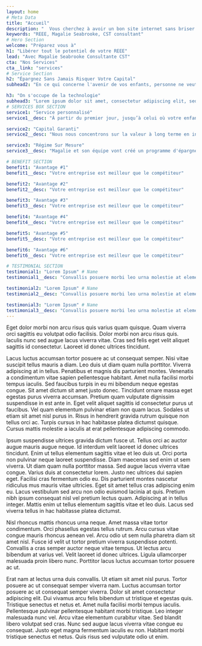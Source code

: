 ```yaml
---
layout: home
# Meta Data
title: "Accueil"
description: "  Vous cherchez à avoir un bon site internet sans briser la banque? Découvrez les sites Gold Standard. Visitez notre site pour plus d'information"
keywords: "REEE, Magalie Seabrooke, CST consultant"
# Hero Section
welcome: "Préparez vous à"
h1: "Libérer tout le potentiel de votre REEE"
lead: "Avec Magalie Seabrooke Consultante CST"
cta: "Nos Services"
cta__link: "services"
# Service Section
h2: "Épargnez Sans Jamais Risquer Votre Capital"
subhead2: "En ce qui concerne l'avenir de vos enfants, personne ne veut le laisser au hasard. Depuis plus de 10 ans, Magalie Seabrooke aide les familles à naviguer leurs options, maximiser les subventions gouvernemental et protéger leur capital grace à la Fondation Fiduciaire Canadienne de Bourses D’Études"

h3: "On s'occupe de la technologie"
subhead3: "Lorem ipsum dolor sit amet, consectetur adipiscing elit, sed do eiusmod tempor incididunt ut labore et dolore magna aliqua. Elementum pulvinar etiam non quam lacus."
# SERVICES BOX SECTION
service1: "Service personnalisé"
service1__desc: "À partir du premier jour, jusqu’à celui où votre enfant obtient son diplôme d’études postsecondaires, Magalie et son équipe sont là pour vous."

service2: "Capital Garanti"
service2__desc: "Nous nous concentrons sur la valeur à long terme en investissant de façon à protéger votre capital tout en réalisant des rendements positifs."

service3: "Régime Sur Mesure"
service3__desc: "Magalie et son équipe vont créé un programme d'épargne fait sur mesure, ouvrir des nouvelles avenues et vous aider tout le long du processus."

# BENEFIT SECTION
benefit1: "Avantage #1"
benefit1__desc: "Votre entreprise est meilleur que le compétiteur"

benefit2: "Avantage #2"
benefit2__desc: "Votre entreprise est meilleur que le compétiteur"

benefit3: "Avantage #3"
benefit3__desc: "Votre entreprise est meilleur que le compétiteur"

benefit4: "Avantage #4"
benefit4__desc: "Votre entreprise est meilleur que le compétiteur"

benefit5: "Avantage #5"
benefit5__desc: "Votre entreprise est meilleur que le compétiteur"

benefit6: "Avantage #6"
benefit6__desc: "Votre entreprise est meilleur que le compétiteur"

# TESTIMONIAL SECTION
testimonial1: "Lorem Ipsum" # Name 
testimonial1__desc: "Convallis posuere morbi leo urna molestie at elementum. Turpis cursus in hac habitasse platea dictumst quisque. Nulla pellentesque dignissim enim sit amet venenatis. Euismod nisi porta lorem mollis aliquam ut porttitor. Consectetur a erat nam at lectus." # Testimonial Content

testimonial2: "Lorem Ipsum" # Name 
testimonial2__desc: "Convallis posuere morbi leo urna molestie at elementum. Turpis cursus in hac habitasse platea dictumst quisque. Nulla pellentesque dignissim enim sit amet venenatis. Euismod nisi porta lorem mollis aliquam ut porttitor. Consectetur a erat nam at lectus." # Testimonial Content

testimonial3: "Lorem Ipsum" # Name 
testimonial3__desc: "Convallis posuere morbi leo urna molestie at elementum. Turpis cursus in hac habitasse platea dictumst quisque. Nulla pellentesque dignissim enim sit amet venenatis. Euismod nisi porta lorem mollis aliquam ut porttitor. Consectetur a erat nam at lectus." # Testimonial Content
---
```


Eget dolor morbi non arcu risus quis varius quam quisque. Quam viverra orci sagittis eu volutpat odio facilisis. Dolor morbi non arcu risus quis. Iaculis nunc sed augue lacus viverra vitae. Cras sed felis eget velit aliquet sagittis id consectetur. Laoreet id donec ultrices tincidunt.

Lacus luctus accumsan tortor posuere ac ut consequat semper. Nisi vitae suscipit tellus mauris a diam. Leo duis ut diam quam nulla porttitor. Viverra adipiscing at in tellus. Penatibus et magnis dis parturient montes. Venenatis a condimentum vitae sapien pellentesque habitant. Amet nulla facilisi morbi tempus iaculis. Sed faucibus turpis in eu mi bibendum neque egestas congue. Sit amet dictum sit amet justo donec. Tincidunt ornare massa eget egestas purus viverra accumsan. Pretium quam vulputate dignissim suspendisse in est ante in. Eget velit aliquet sagittis id consectetur purus ut faucibus. Vel quam elementum pulvinar etiam non quam lacus. Sodales ut etiam sit amet nisl purus in. Risus in hendrerit gravida rutrum quisque non tellus orci ac. Turpis cursus in hac habitasse platea dictumst quisque. Cursus mattis molestie a iaculis at erat pellentesque adipiscing commodo.

Ipsum suspendisse ultrices gravida dictum fusce ut. Tellus orci ac auctor augue mauris augue neque. Id interdum velit laoreet id donec ultrices tincidunt. Enim ut tellus elementum sagittis vitae et leo duis ut. Orci porta non pulvinar neque laoreet suspendisse. Diam maecenas sed enim ut sem viverra. Ut diam quam nulla porttitor massa. Sed augue lacus viverra vitae congue. Varius duis at consectetur lorem. Justo nec ultrices dui sapien eget. Facilisi cras fermentum odio eu. Dis parturient montes nascetur ridiculus mus mauris vitae ultricies. Eget sit amet tellus cras adipiscing enim eu. Lacus vestibulum sed arcu non odio euismod lacinia at quis. Pretium nibh ipsum consequat nisl vel pretium lectus quam. Adipiscing at in tellus integer. Mattis enim ut tellus elementum sagittis vitae et leo duis. Lacus sed viverra tellus in hac habitasse platea dictumst.

Nisl rhoncus mattis rhoncus urna neque. Amet massa vitae tortor condimentum. Orci phasellus egestas tellus rutrum. Arcu cursus vitae congue mauris rhoncus aenean vel. Arcu odio ut sem nulla pharetra diam sit amet nisl. Fusce id velit ut tortor pretium viverra suspendisse potenti. Convallis a cras semper auctor neque vitae tempus. Ut lectus arcu bibendum at varius vel. Velit laoreet id donec ultrices. Ligula ullamcorper malesuada proin libero nunc. Porttitor lacus luctus accumsan tortor posuere ac ut.

Erat nam at lectus urna duis convallis. Ut etiam sit amet nisl purus. Tortor posuere ac ut consequat semper viverra nam. Luctus accumsan tortor posuere ac ut consequat semper viverra. Dolor sit amet consectetur adipiscing elit. Dui vivamus arcu felis bibendum ut tristique et egestas quis. Tristique senectus et netus et. Amet nulla facilisi morbi tempus iaculis. Pellentesque pulvinar pellentesque habitant morbi tristique. Leo integer malesuada nunc vel. Arcu vitae elementum curabitur vitae. Sed blandit libero volutpat sed cras. Nunc sed augue lacus viverra vitae congue eu consequat. Justo eget magna fermentum iaculis eu non. Habitant morbi tristique senectus et netus. Quis risus sed vulputate odio ut enim.
